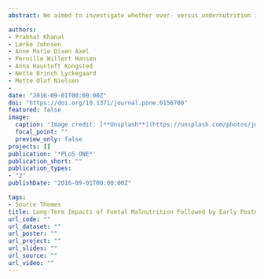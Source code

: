 ```yaml
---
abstract: We aimed to investigate whether over- versus undernutrition in late foetal life combined with obesity development in early postnatal life have differential implications for fat distribution and metabolic adaptability in adulthood. Twin-pregnant ewes were fed NORM (100% of daily energy and protein requirements), LOW (50% of NORM) or HIGH (150%/110% of energy/protein requirements) diets during the last trimester. Postnatally, twin-lambs received obesogenic (HCHF) or moderate (CONV) diets until 6 months of age, and a moderate (obesity correcting) diet thereafter. At 2½ years of age (adulthood), plasma metabolite profiles during fasting, glucose, insulin and propionate (in fed and fasted states) tolerance tests were examined. Organ weights were determined at autopsy. Early obesity development was associated with lack of expansion of perirenal, but not other adipose tissues from adolescence to adulthood, resulting in 10% unit increased proportion of mesenteric of intra-abdominal fat. Prenatal undernutrition had a similar but much less pronounced effect. Across tolerance tests, LOW-HCHF sheep had highest plasma levels of cholesterol, urea-nitrogen, creatinine, and lactate. Sex specific differences were observed, particularly with respect to fat deposition, but direction of responses to early nutrition impacts were similar. However, prenatal undernutrition induced greater metabolic alterations in adult females than males. Foetal undernutrition, but not overnutrition, predisposed for adult hypercholesterolaemia, hyperureaemia, hypercreatinaemia and hyperlactataemia, which became manifested only in combination with early obesity development. Perirenal expandability may play a special role in this context. Differential nutrition recommendations may be advisable for individuals with low versus high birth weights.

authors:
- Prabhat Khanal
- Lærke Johnsen
- Anne Marie Dixen Axel
- Pernille Willert Hansen
- Anna Hauntoft Kongsted
- Nette Brinch Lyckegaard
- Mette Olaf Nielsen
-
date: "2016-09-01T00:00:00Z"
doi: "https://doi.org/10.1371/journal.pone.0156700"
featured: false
image:
  caption: 'Image credit: [**Unsplash**](https://unsplash.com/photos/jdD8gXaTZsc)'
  focal_point: ""
  preview_only: false
projects: []
publication: '*PLoS ONE*'
publication_short: ""
publication_types:
- "2"
publishDate: "2016-09-01T00:00:00Z"

tags:
- Source Themes
title: Long-Term Impacts of Foetal Malnutrition Followed by Early Postnatal Obesity on Fat Distribution Pattern and Metabolic Adaptability in Adult Sheep
url_code: ""
url_dataset: ""
url_poster: ""
url_project: ""
url_slides: ""
url_source: ""
url_video: ""
---
```


